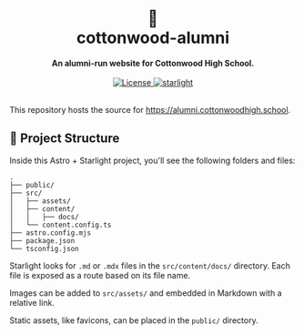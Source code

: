 <h1 align="center">
    🐎<br>
    cottonwood-alumni
</h1>
<div align="center">
    <strong>An alumni-run website for Cottonwood High School.</strong>
</div>
<br>
<div align="center">
  <a href="https://github.com/CottonwoodHigh/alumni-website/blob/main/LICENSE.md">
    <img src="https://img.shields.io/badge/license-BlueOak--1.0.0-blue?style=flat" alt="License">
  </a>
  <a href="https://starlight.astro.build">
    <img src="https://astro.badg.es/v2/built-with-starlight/tiny.svg" alt="starlight">
  </a>
</div>
<br>


This repository hosts the source for <https://alumni.cottonwoodhigh.school>.

## 🚀 Project Structure

Inside this Astro + Starlight project, you'll see the following folders and files:

```
.
├── public/
├── src/
│   ├── assets/
│   ├── content/
│   │   ├── docs/
│   └── content.config.ts
├── astro.config.mjs
├── package.json
└── tsconfig.json
```

Starlight looks for `.md` or `.mdx` files in the `src/content/docs/` directory. Each file is exposed as a route based on its file name.

Images can be added to `src/assets/` and embedded in Markdown with a relative link.

Static assets, like favicons, can be placed in the `public/` directory.
